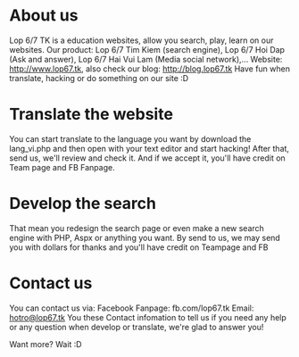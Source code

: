 About us
===

Lop 6/7 TK is a education websites, allow you search, play, learn on our websites. Our product: Lop 6/7 Tim Kiem (search engine), Lop 6/7 Hoi Dap (Ask and answer), Lop 6/7 Hai Vui Lam (Media social network),...
Website: http://www.lop67.tk, also check our blog: http://blog.lop67.tk
Have fun when translate, hacking or do something on our site :D

Translate the website
===

You can start translate to the language you want by download the lang_vi.php and then open with your text editor and start hacking! After that, send us, we'll review and check it. And if we accept it, you'll have credit on Team page and FB Fanpage.

Develop the search
===

That mean you redesign the search page or even make a new search engine with PHP, Aspx or anything you want. By send to us, we may send you with dollars for thanks and you'll have credit on Teampage and FB

Contact us
===

You can contact us via:
Facebook Fanpage: fb.com/lop67.tk
Email: hotro@lop67.tk
You these Contact infomation to tell us if you need any help or any question when develop or translate, we're glad to answer you!

Want more? Wait :D
